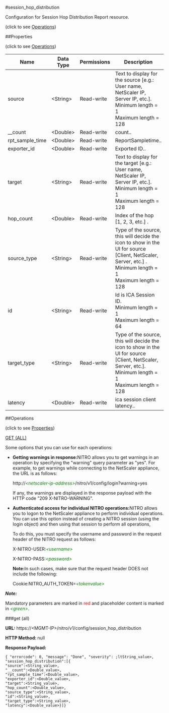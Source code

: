 #session_hop_distribution



Configuration for Session Hop Distribution Report resource.

<span>(click to see [Operations](#operations))</span>



##Properties 

<span>(click to see [Operations](#operations))</span>





<table><thead><tr><th>Name</th><th>Data Type</th><th>Permissions</th><th>Description</th></tr></thead><tbody><tr><td>source</td><td>&lt;String></td><td>Read-write</td><td>Text to display for the source [e.g.: User name, NetScaler IP, Server IP, etc.].<br>Minimum length = 1<br>Maximum length = 128</td></tr><tr><td>__count</td><td>&lt;Double></td><td>Read-write</td><td>count..</td></tr><tr><td>rpt_sample_time</td><td>&lt;Double></td><td>Read-write</td><td>ReportSampletime..</td></tr><tr><td>exporter_id</td><td>&lt;Double></td><td>Read-write</td><td>Exported ID..</td></tr><tr><td>target</td><td>&lt;String></td><td>Read-write</td><td>Text to display for the target [e.g.: User name, NetScaler IP, Server IP, etc.].<br>Minimum length = 1<br>Maximum length = 128</td></tr><tr><td>hop_count</td><td>&lt;Double></td><td>Read-write</td><td>Index of the hop [1, 2, 3, etc.] .</td></tr><tr><td>source_type</td><td>&lt;String></td><td>Read-write</td><td>Type of the source, this will decide the icon to show in the UI for source [Client, NetScaler, Server, etc.] .<br>Minimum length = 1<br>Maximum length = 128</td></tr><tr><td>id</td><td>&lt;String></td><td>Read-write</td><td>Id is ICA Session ID.<br>Minimum length = 1<br>Maximum length = 64</td></tr><tr><td>target_type</td><td>&lt;String></td><td>Read-write</td><td>Type of the source, this will decide the icon to show in the UI for source [Client, NetScaler, Server, etc.].<br>Minimum length = 1<br>Maximum length = 128</td></tr><tr><td>latency</td><td>&lt;Double></td><td>Read-write</td><td>ica session client latency..</td></tr></tbody></table>

##Operations 

<span>(click to see [Properties](#properties))</span>





[GET (ALL)](#get-all)





Some options that you can use for each operations:

<ul><li><p><b>Getting warnings in response:</b>NITRO allows you to get warnings in an operation by specifying the "warning" query parameter as "yes". For example, to get warnings while connecting to the NetScaler appliance, the URL is as follows:</p><p>http://<span style="color:green;font-style:italic;">&lt;netscaler-ip-address&gt;</span>/nitro/v1/config/login?warning=yes</p><p>If any, the warnings are displayed in the response payload with the HTTP code "209 X-NITRO-WARNING".</p></li><li><p><b>Authenticated access for individual NITRO operations:</b>NITRO allows you to logon to the NetScaler appliance to perform individual operations. You can use this option instead of creating a NITRO session (using the login object) and then using that session to perform all operations,</p><p>To do this, you must specify the username and password in the request header of the NITRO request as follows:</p><p>X-NITRO-USER:<span style="color:green;font-style:italic;">&lt;username&gt;</span></p><p>X-NITRO-PASS:<span style="color:green;font-style:italic;">&lt;password&gt;</span></p><p><b>Note:</b>In such cases, make sure that the request header DOES not include the following:</p><p>Cookie:NITRO_AUTH_TOKEN=<span style="color:green;font-style:italic;">&lt;tokenvalue&gt;</span></p></li></ul>







***Note:*** 

Mandatory parameters are marked in <span style="color:#FF0000;">red</span> and placeholder content is marked in <span style="color:green;font-style:italic">&lt;green&gt;</span>.



###get (all)







<b>URL: </b>https://&lt;MGMT-IP&gt;/nitro/v1/config/session_hop_distribution

<b>HTTP Method: </b>null

<b>Response Payload: </b>
```
{ "errorcode": 0, "message": "Done", "severity": ;ltString_value>, "session_hop_distribution":[{
"source":<String_value>,
"__count":<Double_value>,
"rpt_sample_time":<Double_value>,
"exporter_id":<Double_value>,
"target":<String_value>,
"hop_count":<Double_value>,
"source_type":<String_value>,
"id":<String_value>,
"target_type":<String_value>,
"latency":<Double_value>}]}
```







